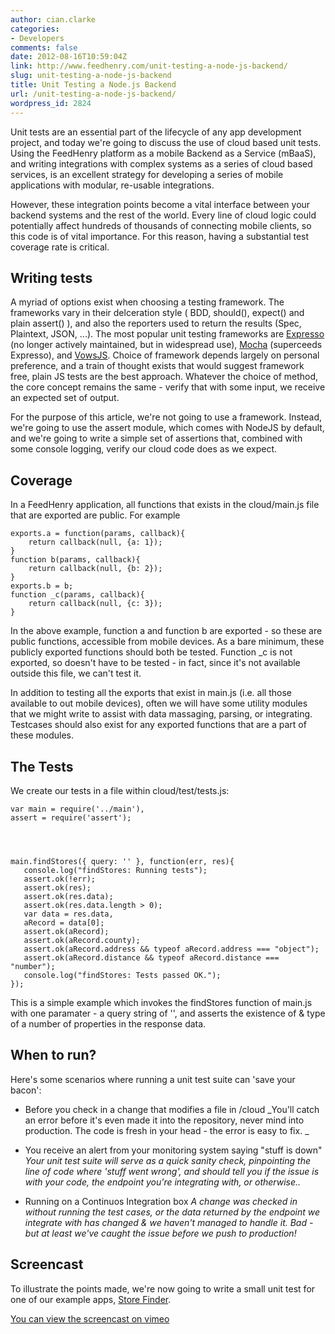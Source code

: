 ```yaml
---
author: cian.clarke
categories:
- Developers
comments: false
date: 2012-08-16T10:59:04Z
link: http://www.feedhenry.com/unit-testing-a-node-js-backend/
slug: unit-testing-a-node-js-backend
title: Unit Testing a Node.js Backend
url: /unit-testing-a-node-js-backend/
wordpress_id: 2824
---
```


Unit tests are an essential part of the lifecycle of any app development project, and today we're going to discuss the use of cloud based unit tests. Using the FeedHenry platform as a mobile Backend as a Service (mBaaS), and writing integrations with complex systems as a series of cloud based services, is an excellent strategy for developing a series of mobile applications with modular, re-usable integrations.

However, these integration points become a vital interface between your backend systems and the rest of the world. Every line of cloud logic could potentially affect hundreds of thousands of connecting mobile clients, so this code is of vital importance. For this reason, having a substantial test coverage rate is critical.


## Writing tests


A myriad of options exist when choosing a testing framework. The frameworks vary in their delceration style ( BDD, should(), expect() and plain assert() ), and also the reporters used to return the results (Spec, Plaintext, JSON, ...). The most popular unit testing frameworks are [Expresso](http://visionmedia.github.com/expresso/) (no longer actively maintained, but in widespread use), [Mocha](http://visionmedia.github.com/mocha/) (superceeds Expresso), and [VowsJS](http://vowsjs.org/). Choice of framework depends largely on personal preference, and a train of thought exists that would suggest framework free, plain JS tests are the best approach. Whatever the choice of method, the core concept remains the same - verify that with some input, we receive an expected set of output.

For the purpose of this article, we're not going to use a framework. Instead, we're going to use the assert module, which comes with NodeJS by default, and we're going to write a simple set of assertions that, combined with some console logging, verify our cloud code does as we expect.


## Coverage


In a FeedHenry application, all functions that exists in the cloud/main.js file that are exported are public. For example

    
    exports.a = function(params, callback){
        return callback(null, {a: 1});
    }
    function b(params, callback){
        return callback(null, {b: 2});
    }
    exports.b = b;
    function _c(params, callback){
        return callback(null, {c: 3});
    }




In the above example, function a and function b are exported - so these are public functions, accessible from mobile devices.
As a bare minimum, these publicly exported functions should both be tested. Function _c is not exported, so doesn't have to be tested - in fact, since it's not available outside this file, we can't test it.




In addition to testing all the exports that exist in main.js (i.e. all those available to out mobile devices), often we will have some utility modules that we might write to assist with data massaging, parsing, or integrating. Testcases should also exist for any exported functions that are a part of these modules.










## The Tests


We create our tests in a file within cloud/test/tests.js:

    
    var main = require('../main'),
    assert = require('assert');



    
    main.findStores({ query: '' }, function(err, res){
       console.log("findStores: Running tests");
       assert.ok(!err);
       assert.ok(res);
       assert.ok(res.data);
       assert.ok(res.data.length > 0);
       var data = res.data,
       aRecord = data[0];
       assert.ok(aRecord);
       assert.ok(aRecord.county);
       assert.ok(aRecord.address && typeof aRecord.address === "object");
       assert.ok(aRecord.distance && typeof aRecord.distance === "number");
       console.log("findStores: Tests passed OK.");
    });


This is a simple example which invokes the findStores function of main.js with one paramater - a query string of '', and asserts the existence of & type of a number of properties in the response data.


## When to run?


Here's some scenarios where running a unit test suite can 'save your bacon':



	
  * Before you check in a change that modifies a file in /cloud
_You'll catch an error before it's even made it into the repository, never mind into production. The code is fresh in your head - the error is easy to fix. _

	
  * You receive an alert from your monitoring system saying "stuff is down"
_Your unit test suite will serve as a quick sanity check, pinpointing the line of code where 'stuff went wrong', and should tell you if the issue is with your code, the endpoint you're integrating with, or otherwise.._

	
  * Running on a Continuos Integration box
_A change was checked in without running the test cases, or the data returned by the endpoint we integrate with has changed & we haven't managed to handle it. Bad - but at least we've caught the issue before we push to production!_




## Screencast


To illustrate the points made, we're now going to write a small unit test for one of our example apps, [Store Finder](http://github.com/feedhenry/Store-Finder).

[You can view the screencast on vimeo](https://vimeo.com/47468233/)
